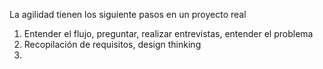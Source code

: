 La agilidad tienen los siguiente pasos en un proyecto real
1. Entender el flujo, preguntar, realizar entrevistas, entender el problema
2. Recopilación de requisitos, design thinking
3. 